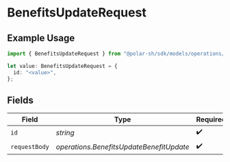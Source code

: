 # BenefitsUpdateRequest

## Example Usage

```typescript
import { BenefitsUpdateRequest } from "@polar-sh/sdk/models/operations/benefitsupdate.js";

let value: BenefitsUpdateRequest = {
  id: "<value>",
};
```

## Fields

| Field                                    | Type                                     | Required                                 | Description                              |
| ---------------------------------------- | ---------------------------------------- | ---------------------------------------- | ---------------------------------------- |
| `id`                                     | *string*                                 | :heavy_check_mark:                       | N/A                                      |
| `requestBody`                            | *operations.BenefitsUpdateBenefitUpdate* | :heavy_check_mark:                       | N/A                                      |